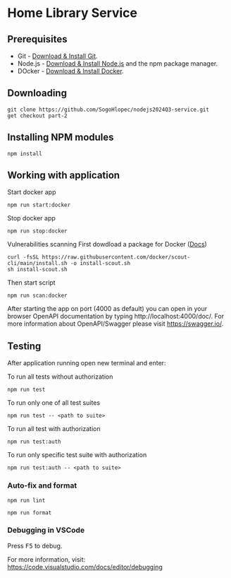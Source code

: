 # Home Library Service

## Prerequisites

- Git - [Download & Install Git](https://git-scm.com/downloads).
- Node.js - [Download & Install Node.js](https://nodejs.org/en/download/) and the npm package manager.
- DOcker - [Download & Install Docker](https://docs.docker.com/get-started/get-docker/).

## Downloading

```
git clone https://github.com/SogoHlopec/nodejs2024Q3-service.git
get checkout part-2
```

## Installing NPM modules

```
npm install
```

## Working with application
Start docker app

```
npm run start:docker
```

Stop docker app
```
npm run stop:docker
```

Vulnerabilities scanning
First dowdload a package for Docker ([Docs](https://docs.docker.com/scout/install/))
```
curl -fsSL https://raw.githubusercontent.com/docker/scout-cli/main/install.sh -o install-scout.sh
sh install-scout.sh
```
Then start script
```
npm run scan:docker
```

After starting the app on port (4000 as default) you can open
in your browser OpenAPI documentation by typing http://localhost:4000/doc/.
For more information about OpenAPI/Swagger please visit https://swagger.io/.

## Testing

After application running open new terminal and enter:

To run all tests without authorization

```
npm run test
```

To run only one of all test suites

```
npm run test -- <path to suite>
```

To run all test with authorization

```
npm run test:auth
```

To run only specific test suite with authorization

```
npm run test:auth -- <path to suite>
```

### Auto-fix and format

```
npm run lint
```

```
npm run format
```

### Debugging in VSCode

Press <kbd>F5</kbd> to debug.

For more information, visit: https://code.visualstudio.com/docs/editor/debugging
